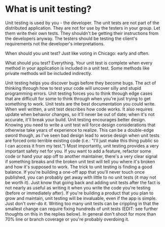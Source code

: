 # What is unit testing?

Unit testing is used by you - the developer. The unit tests are not part of the distributed application. They are not for use by the testers in your group. Let them write their own tests. They shouldn't be getting their instructions from the developers anyway. The testers should be testing the client's requirements not the developer's interpretations.

When should you unit test? Just like voting in Chicago: early and often.

What should you test? Everything. Your unit test is complete when every method in your application is included in a unit test. Some methods like private methods will be included indirectly. 

Unit testing helps you discover bugs before they become bugs. The act of thinking through how to test your code will uncover silly and stupid programming errors.
Unit testing forces you to think through edge cases that are difficult for some to think through when you're just trying to get something to work.
Unit tests are the best documentation you could write. When well written, a unit test describes how code works. It also requires update when behavior changes, so it'll never be out of date; when it's not accurate, it'll break your build.
Unit testing encourages better design. Knowing you need to write a unit test will force design considerations that otherwise take years of experience to realize. This can be a double-edge sword though, as I've seen bad design lead to worse design when unit tests are forced onto terrible existing code (i.e.: "I'll just make this thing public so I can access it from my test.")
Most importantly, unit testing provides a very important safety net for you. If you want to add a feature, refactor some code or hand your app off to another maintainer, there's a very clear signal if something breaks and the broken unit test will tell you where it's broken and how it's supposed to work.
The trick to unit testing is finding a good balance. If you're building a one-off app that you'll never touch once published, you can probably get away with little to no unit tests (it may not be worth it). Just know that going back and adding unit tests after the fact is not nearly as useful as writing it when you write the code you're testing (before or immediately after). If you're building a product that you plan to grow and maintain, unit testing will be invaluable, even if the app is simple. Just don't over-do it. Writing too many unit tests can be crippling in that the smallest change can require fixing hundreds of unit tests (EDIT: see further thoughts on this in the replies below). In general don't shoot for more than 70% line or branch coverage or you're probably overdoing it.